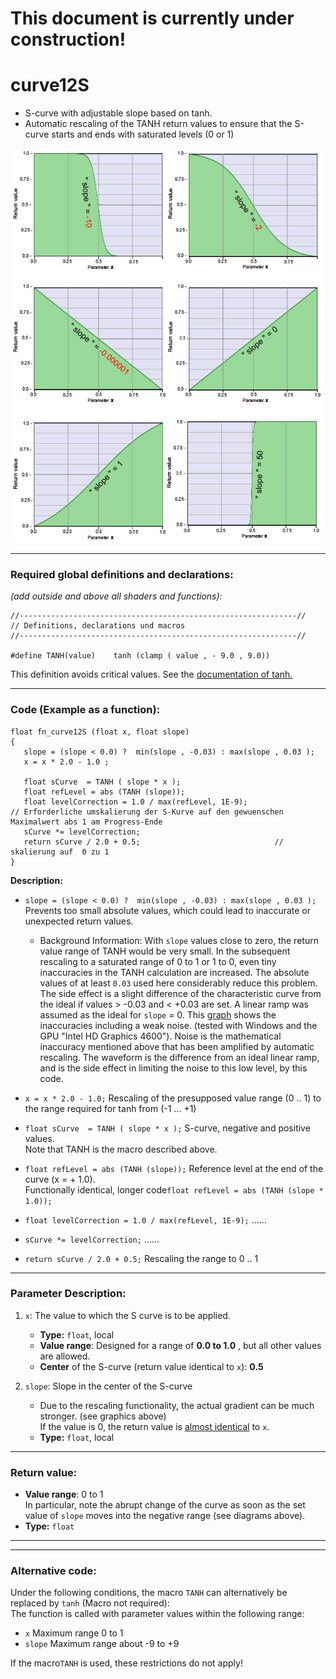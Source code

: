 # This document is currently under construction!

# curve12S 
- S-curve with adjustable slope based on tanh. 
- Automatic rescaling of the TANH return values to ensure that the S-curve starts and ends with saturated levels (0 or 1)

![](img/curve12S.png)  
  
  ---
    
### Required global definitions and declarations:
*(add outside and above all shaders and functions):*
```` Code
//--------------------------------------------------------------//
// Definitions, declarations und macros
//--------------------------------------------------------------//

#define TANH(value)    tanh (clamp ( value , - 9.0 , 9.0))
````
This definition avoids critical values. See the [documentation of tanh.](../../Basics/Functions/Cg_standard_library/tanh/README.md#critical-parameter-values)  

---
  
### Code (Example as a function):  
```` Code
float fn_curve12S (float x, float slope)
{
   slope = (slope < 0.0) ?  min(slope , -0.03) : max(slope , 0.03 );
   x = x * 2.0 - 1.0 ;

   float sCurve  = TANH ( slope * x );
   float refLevel = abs (TANH (slope));
   float levelCorrection = 1.0 / max(refLevel, 1E-9);                   // Erforderliche umskalierung der S-Kurve auf den gewuenschen Maximalwert abs 1 am Progress-Ende
   sCurve *= levelCorrection;
   return sCurve / 2.0 + 0.5;                              // skalierung auf  0 zu 1   
}
````
**Description:**  
   - `slope = (slope < 0.0) ?  min(slope , -0.03) : max(slope , 0.03 );`  
   Prevents too small absolute values, which could lead to inaccurate or unexpected return values.
      - Background Information: With `slope` values close to zero, the return value range of TANH would be very small. 
        In the subsequent rescaling to a saturated range of 0 to 1 or 1 to 0, 
        even tiny inaccuracies in the TANH calculation are increased. 
        The absolute values of at least `0.03` used here considerably reduce this problem.  
        The side effect is a slight difference of the characteristic curve from the ideal if values > -0.03 and < +0.03 are set. 
        A linear ramp was assumed as the ideal for `slope` = 0. 
        This [graph](img/inaccuracies12.png) shows the inaccuracies including a weak noise. (tested with Windows and the GPU "Intel HD Graphics 4600"). 
        Noise is the mathematical inaccuracy mentioned above that has been amplified by automatic rescaling. 
        The waveform is the difference from an ideal linear ramp, and is the side effect in limiting the noise to this low level, by this code.
        
   - `x = x * 2.0 - 1.0;` Rescaling of the presupposed value range (0 .. 1) to the range required for tanh from (-1 ... +1)  
   - `float sCurve  = TANH ( slope * x );` S-curve, negative and positive values.  
      Note that TANH is the macro described above.  
   - `float refLevel = abs (TANH (slope));` Reference level at the end of the curve (x = + 1.0).  
      Functionally identical, longer code`float refLevel = abs (TANH (slope * 1.0));`
   - `float levelCorrection = 1.0 / max(refLevel, 1E-9);` ......
   - `sCurve *= levelCorrection;`    ......
   - `return sCurve / 2.0 + 0.5;` Rescaling the range to 0 .. 1

---
  
### Parameter Description:
    
1. `x`: The value to which the S curve is to be applied.
   - **Type:** `float`, local   
   - **Value range**: Designed for a range of **0.0 to 1.0** , but all other values are allowed.
   - **Center** of the S-curve (return value identical to `x`): **0.5**   

2. `slope`: Slope in the center of the S-curve  
      - Due to the rescaling functionality, the actual gradient can be much stronger. (see graphics above)  
        If the value is 0, the return value is [almost identical](img/inaccuracies12.png) to `x`.
      - **Type:** `float`, local   
   
---
  
### Return value: 
   - **Value range**: 0 to 1  
    In particular, note the abrupt change of the curve as soon as the set value of `slope` 
    moves into the negative range (see diagrams above).
   - **Type:** `float`
   
---
---

### Alternative code:

Under the following conditions, the macro `TANH` can alternatively be replaced by `tanh` (Macro not required):  
   The function is called with parameter values within the following range:  
   - `x` Maximum range 0 to 1  
   - `slope` Maximum range about -9 to +9  
    
If the macro`TANH` is used, these restrictions do not apply!  

